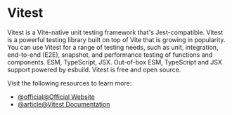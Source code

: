 # Vitest

Vitest is a Vite-native unit testing framework that's Jest-compatible. Vitest is a powerful testing library built on top of Vite that is growing in popularity. You can use Vitest for a range of testing needs, such as unit, integration, end-to-end (E2E), snapshot, and performance testing of functions and components. ESM, TypeScript, JSX. Out-of-box ESM, TypeScript and JSX support powered by esbuild. Vitest is free and open source.

Visit the following resources to learn more:

- [@official@Official Website](https://vitest.dev/)
- [@article@Vitest Documentation](https://vitest.dev/guide/)

